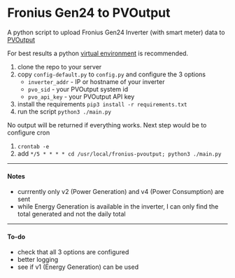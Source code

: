 # Fronius Gen24 to PVOutput

A python script to upload Fronius Gen24 Inverter (with smart meter) data to [PVOutput](https://pvoutput.org)

For best results a python [virtual environment](https://docs.python.org/3/library/venv.html) is recommended.

1. clone the repo to your server
2. copy `config-default.py` to `config.py` and configure the 3 options
   - `inverter_addr` - IP or hostname of your inverter
   - `pvo_sid` - your PVOutput system id
   - `pvo_api_key` - your PVOutput API key
3. install the requirements `pip3 install -r requirements.txt`
4. run the script `python3 ./main.py`

No output will be returned if everything works. Next step would be to configure cron
1. `crontab -e`
2. add `*/5 * * * * cd /usr/local/fronius-pvoutput; python3 ./main.py`

---
#### Notes
- currrently only v2 (Power Generation) and v4 (Power Consumption) are sent
- while Energy Generation is available in the inverter, I can only find the total generated and not the daily total

---
#### To-do
- check that all 3 options are configured
- better logging
- see if v1 (Energy Generation) can be used
